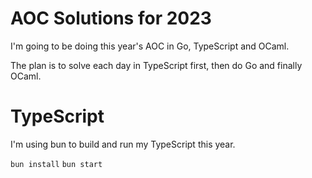 # AOC Solutions for 2023

I'm going to be doing this year's AOC in Go, TypeScript and OCaml.

The plan is to solve each day in TypeScript first, then do Go and finally OCaml.

# TypeScript

I'm using bun to build and run my TypeScript this year.

`bun install`
`bun start`

